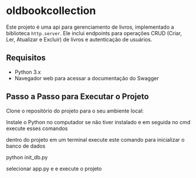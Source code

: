 # oldbookcollection

Este projeto é uma api para gerenciamento de livros, implementado a biblioteca `http.server`. Ele inclui endpoints para operações CRUD (Criar, Ler, Atualizar e Excluir) de livros e autenticação de usuários.

## Requisitos

- Python 3.x
- Navegador web para acessar a documentação do Swagger

## Passo a Passo para Executar o Projeto

Clone o repositório do projeto para o seu ambiente local:

Instale o Python no computador se não tiver instalado e em seguida no cmd execute esses comandos

dentro do projeto em um terminal execute este comando para inicializar o banco de dados

python init_db.py

selecionar app.py e e execute o projeto





